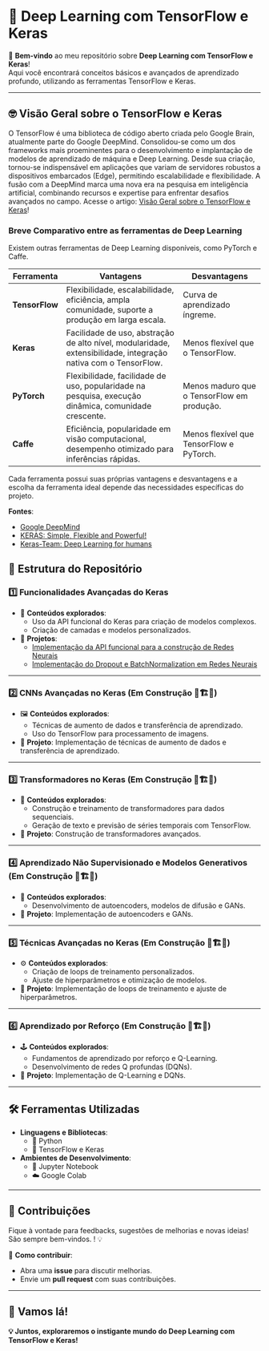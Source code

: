 # 🚀 Deep Learning com TensorFlow e Keras

🎉 **Bem-vindo** ao meu repositório sobre **Deep Learning com TensorFlow e Keras**!  
Aqui você encontrará conceitos básicos e avançados de aprendizado profundo, utilizando as ferramentas TensorFlow e Keras.

---

## 🤓 Visão Geral sobre o TensorFlow e Keras 

O TensorFlow é uma biblioteca de código aberto criada pelo Google Brain, atualmente parte do Google DeepMind. Consolidou-se como um dos frameworks mais proeminentes para o desenvolvimento e implantação de modelos de aprendizado de máquina e Deep Learning. Desde sua criação, tornou-se indispensável em aplicações que variam de servidores robustos a dispositivos embarcados (Edge), permitindo escalabilidade e flexibilidade. A fusão com a DeepMind marca uma nova era na pesquisa em inteligência artificial, combinando recursos e expertise para enfrentar desafios avançados no campo. Acesse o artigo: [Visão Geral sobre o TensorFlow e Keras](https://docs.google.com/document/d/1Sj7wR0JEloDEdC3qa_7Mn9ZlMi7gEIsnez_agWLJD-w/edit?usp=sharing)!

### Breve Comparativo entre as ferramentas de Deep Learning

Existem outras ferramentas de Deep Learning disponíveis, como PyTorch e Caffe.

| **Ferramenta** | **Vantagens**                                                                                  | **Desvantagens**                                   |
|-----------------|-----------------------------------------------------------------------------------------------|---------------------------------------------------|
| **TensorFlow**  | Flexibilidade, escalabilidade, eficiência, ampla comunidade, suporte a produção em larga escala. | Curva de aprendizado íngreme.                    |
| **Keras**       | Facilidade de uso, abstração de alto nível, modularidade, extensibilidade, integração nativa com o TensorFlow. | Menos flexível que o TensorFlow.                 |
| **PyTorch**     | Flexibilidade, facilidade de uso, popularidade na pesquisa, execução dinâmica, comunidade crescente. | Menos maduro que o TensorFlow em produção.       |
| **Caffe**       | Eficiência, popularidade em visão computacional, desempenho otimizado para inferências rápidas. | Menos flexível que TensorFlow e PyTorch.         |

Cada ferramenta possui suas próprias vantagens e desvantagens e a escolha da ferramenta ideal depende das necessidades específicas do projeto.

**Fontes**:
- [Google DeepMind](https://deepmind.google/)
- [KERAS: Simple, Flexible and Powerful!](https://keras.io/)
- [Keras-Team: Deep Learning for humans](https://github.com/keras-team)

## 📂 Estrutura do Repositório

### **1️⃣ Funcionalidades Avançadas do Keras**
- 🔧 **Conteúdos explorados**: 
  - Uso da API funcional do Keras para criação de modelos complexos.
  - Criação de camadas e modelos personalizados.
- 🧪 **Projetos**:
  - [Implementação da API funcional para a construção de Redes Neurais](https://github.com/SampMark/Deep-Learning/blob/main/Building_Neural_Networks_with_the_Keras_Functional_API.ipynb)
  - [Implementação do Dropout e BatchNormalization em Redes Neurais](https://github.com/SampMark/Deep-Learning/blob/main/Dropout_and_Batch_Normalization_in_Neural_Network.ipynb)

---

### **2️⃣ CNNs Avançadas no Keras** (Em Construção 🚧🏗️👷)
- 🖼️ **Conteúdos explorados**: 
  - Técnicas de aumento de dados e transferência de aprendizado.
  - Uso do TensorFlow para processamento de imagens.
- 🧪 **Projeto**: Implementação de técnicas de aumento de dados e transferência de aprendizado.

---

### **3️⃣ Transformadores no Keras** (Em Construção 🚧🏗️👷)
- 🔄 **Conteúdos explorados**: 
  - Construção e treinamento de transformadores para dados sequenciais.
  - Geração de texto e previsão de séries temporais com TensorFlow.
- 🧪 **Projeto**: Construção de transformadores avançados.

---

### **4️⃣ Aprendizado Não Supervisionado e Modelos Generativos** (Em Construção 🚧🏗️👷)
- 🤖 **Conteúdos explorados**: 
  - Desenvolvimento de autoencoders, modelos de difusão e GANs.
- 🧪 **Projeto**: Implementação de autoencoders e GANs.

---

### **5️⃣ Técnicas Avançadas no Keras** (Em Construção 🚧🏗️👷)
- ⚙️ **Conteúdos explorados**: 
  - Criação de loops de treinamento personalizados.
  - Ajuste de hiperparâmetros e otimização de modelos.
- 🧪 **Projeto**: Implementação de loops de treinamento e ajuste de hiperparâmetros.

---

### **6️⃣ Aprendizado por Reforço** (Em Construção 🚧🏗️👷)
- 🕹️ **Conteúdos explorados**: 
  - Fundamentos de aprendizado por reforço e Q-Learning.
  - Desenvolvimento de redes Q profundas (DQNs).
- 🧪 **Projeto**: Implementação de Q-Learning e DQNs.

---

## 🛠️ Ferramentas Utilizadas
- **Linguagens e Bibliotecas**:
  - 🐍 Python
  - 🧠 TensorFlow e Keras
- **Ambientes de Desenvolvimento**:
  - 📝 Jupyter Notebook
  - ☁️ Google Colab

---

## 🤝 Contribuições
Fique à vontade para feedbacks, sugestões de melhorias e novas ideias! São sempre bem-vindos. ! 💡  
 
📌 **Como contribuir**:
- Abra uma **issue** para discutir melhorias.
- Envie um **pull request** com suas contribuições.

---

## 🌟 Vamos lá!
**💡 Juntos, exploraremos o instigante mundo do Deep Learning com TensorFlow e Keras!**
